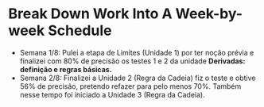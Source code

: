 # Break Down Work Into A Week-by-week Schedule

- Semana 1/8: Pulei a etapa de Limites (Unidade 1) por ter noção prévia e finalizei com 80% de precisão os testes 1 e 2 da unidade **Derivadas: definição e regras básicas.**
- Semana 2/8: Finalizei  a Unidade 2 (Regra da Cadeia) fiz o teste e obtive 56% de precisão, pretendo refazer para pelo menos 70%. Também nesse tempo foi iniciado a Unidade 3 (Regra da Cadeia).
